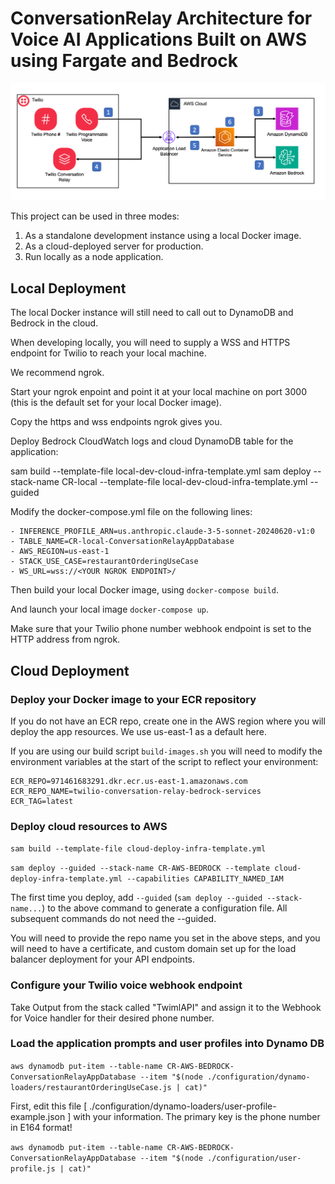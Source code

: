 # ConversationRelay Architecture for Voice AI Applications Built on AWS using Fargate and Bedrock

![](./diagrams/application-logical-flow.png)

This project can be used in three modes:

1. As a standalone development instance using a local Docker image.  
2. As a cloud-deployed server for production.
3. Run locally as a node application.

## Local Deployment

The local Docker instance will still need to call out to DynamoDB and Bedrock in the cloud.

When developing locally, you will need to supply a WSS and HTTPS endpoint for Twilio to reach your local machine.

We recommend ngrok.  

Start your ngrok enpoint and point it at your local machine on port 3000 (this is the default set for your local Docker image).

Copy the https and wss endpoints ngrok gives you.

Deploy Bedrock CloudWatch logs and cloud DynamoDB table for the application:

sam build --template-file local-dev-cloud-infra-template.yml
sam deploy --stack-name CR-local --template-file local-dev-cloud-infra-template.yml --guided

Modify the docker-compose.yml file on the following lines:

```
- INFERENCE_PROFILE_ARN=us.anthropic.claude-3-5-sonnet-20240620-v1:0
- TABLE_NAME=CR-local-ConversationRelayAppDatabase
- AWS_REGION=us-east-1
- STACK_USE_CASE=restaurantOrderingUseCase
- WS_URL=wss://<YOUR NGROK ENDPOINT>/
```

Then build your local Docker image, using `docker-compose build`.

And launch your local image `docker-compose up`.

Make sure that your Twilio phone number webhook endpoint is set to the HTTP address from ngrok.  

## Cloud Deployment

### Deploy your Docker image to your ECR repository

If you do not have an ECR repo, create one in the AWS region where you will deploy the app resources.  We use us-east-1 as a default here.

If you are using our build script `build-images.sh` you will need to modify the environment variables at the start of the script to reflect your environment:

```
ECR_REPO=971461683291.dkr.ecr.us-east-1.amazonaws.com
ECR_REPO_NAME=twilio-conversation-relay-bedrock-services
ECR_TAG=latest
```

### Deploy cloud resources to AWS

`sam build --template-file cloud-deploy-infra-template.yml`

`sam deploy --guided --stack-name CR-AWS-BEDROCK --template cloud-deploy-infra-template.yml --capabilities CAPABILITY_NAMED_IAM`

The first time you deploy, add `--guided` (`sam deploy --guided --stack-name...`) to the above command to generate a configuration file. All subsequent commands do not need the --guided.

You will need to provide the repo name you set in the above steps, and you will need to have a certificate, and custom domain set up for the load balancer deployment for your API endpoints.

### Configure your Twilio voice webhook endpoint

Take Output from the stack called "TwimlAPI" and assign it to the Webhook for Voice handler for their desired phone number.

### Load the application prompts and user profiles into Dynamo DB

`aws dynamodb put-item --table-name CR-AWS-BEDROCK-ConversationRelayAppDatabase --item "$(node ./configuration/dynamo-loaders/restaurantOrderingUseCase.js | cat)"`

First, edit this file [ ./configuration/dynamo-loaders/user-profile-example.json ] with your information. The primary key is the phone number in E164 format! 

`aws dynamodb put-item --table-name CR-AWS-BEDROCK-ConversationRelayAppDatabase --item "$(node ./configuration/user-profile.js | cat)"`